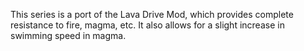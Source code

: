 This series is a port of the Lava Drive Mod, which provides complete resistance to fire, magma, etc.
It also allows for a slight increase in swimming speed in magma.
